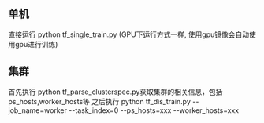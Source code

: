## 单机
直接运行 python tf_single_train.py
(GPU下运行方式一样, 使用gpu镜像会自动使用gpu进行训练)

## 集群
首先执行 python tf_parse_clusterspec.py获取集群的相关信息，包括ps_hosts,worker_hosts等
之后执行 python tf_dis_train.py --job_name=worker --task_index=0 --ps_hosts=xxx --worker_hosts=xxx
